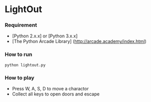 # LightOut

### Requirement

* [Python 2.x.x] or [Python 3.x.x]
* [The Python Arcade Library] (http://arcade.academy/index.html)

### How to run

```shell
python lightout.py
```

### How to play

* Press W, A, S, D to move a charactor
* Collect all keys to open doors and escape
